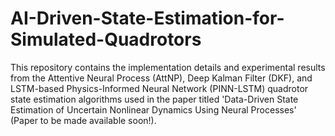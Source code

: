 # AI-Driven-State-Estimation-for-Simulated-Quadrotors
This repository contains the implementation details and experimental results from the Attentive Neural Process (AttNP), Deep Kalman Filter (DKF), and LSTM-based Physics-Informed Neural Network (PINN-LSTM) quadrotor state estimation algorithms used in the paper titled 'Data-Driven State Estimation of Uncertain Nonlinear Dynamics Using Neural Processes' (Paper to be made available soon!).
